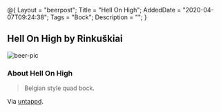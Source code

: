 @{
 Layout = "beerpost";
 Title = "Hell On High";
 AddedDate = "2020-04-07T09:24:38";
 Tags = "Bock";
 Description = "";
 }
 

## Hell On High by Rinkuškiai

![beer-pic]

### About Hell On High

> Belgian style quad bock.

Via [untappd][untappd-url].

[untappd-url]: <https://untappd.com//b/rinkuskiai-hell-on-high/439250>
[beer-pic]: https://jasonpowley.com/assets/img/2020-04-07-hell-on-high.jpeg "Hell On High by Rinkuškiai"
